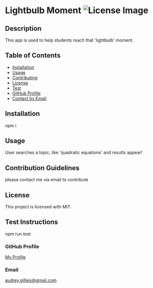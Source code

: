 # Lightbulb Moment ![License Image](https://img.shields.io/badge/license-MIT-blue)

## Description

This app is used to help students reach that 'lightbulb' moment.

## Table of Contents

- [Installation](#installation)
- [Usage](#usage)
- [Contributing](#contribution-guidelines)
- [License](#license)
- [Test](#test-instructions)
- [GitHub Profile](#github-profile)
- [Contact by Email](#email)

## Installation

npm i

## Usage

User searches a topic, like 'quadratic equations' and results appear!

## Contribution Guidelines

please contact me via email to contribute

## License

This project is licensed with MIT.

## Test Instructions

npm run test

### GitHub Profile

[My Profile](https://github.com/audrey-g37)

### Email

audrey.gillies@gmail.com
